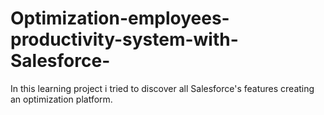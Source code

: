 # Optimization-employees-productivity-system-with-Salesforce-
In this learning project i tried to discover all Salesforce's features creating an optimization platform. 
